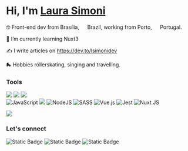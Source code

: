 # Hi, I'm [Laura Simoni](https://www.linkedin.com/in/lsimoni/)

🤓 Front-end dev from Brasília, <img src="https://hatscripts.github.io/circle-flags/flags/br.svg" width="14"> Brazil, working from Porto, <img src="https://hatscripts.github.io/circle-flags/flags/pt.svg" width="14">  Portugal.

🌱 I’m currently learning Nuxt3

✍️ I write articles on https://dev.to/lsimonidev

🛼 Hobbies rollerskating, singing and travelling.



### Tools ###
<img src="https://img.shields.io/badge/mac%20os-000000?style=for-the-badge&logo=apple&logoColor=white" /> <img src="http://img.shields.io/badge/-PHPStorm-181717?style=for-the-badge&logo=phpstorm&logoColor=white" /> <img src="https://img.shields.io/badge/iTerm-000000?style=for-the-badge&logo=iterm2&logoColor=white" />     
![JavaScript](https://img.shields.io/badge/javascript-%23323330.svg?style=for-the-badge&logo=javascript&logoColor=%23F7DF1E)
<img src="https://img.shields.io/badge/CSS3-1572B6?style=for-the-badge&logo=css3&logoColor=white" /> 
![NodeJS](https://img.shields.io/badge/node.js-6DA55F?style=for-the-badge&logo=node.js&logoColor=white)
![SASS](https://img.shields.io/badge/SASS-hotpink.svg?style=for-the-badge&logo=SASS&logoColor=white)
![Vue.js](https://img.shields.io/badge/vuejs-%2335495e.svg?style=for-the-badge&logo=vuedotjs&logoColor=%234FC08D) ![Jest](https://img.shields.io/badge/-jest-%23C21325?style=for-the-badge&logo=jest&logoColor=white) ![Nuxt JS](https://img.shields.io/badge/Nuxt-002E3B?style=for-the-badge&logo=nuxt.js&logoColor=#00DC82)      

<img src="https://github-readme-stats.vercel.app/api/top-langs/?username=lsimonidev&theme=blue-green" />

### Let's connect ###
![Static Badge](https://img.shields.io/badge/%40lsimonidev-black?style=for-the-badge&logo=X&link=https%3A%2F%2Ftwitter.com%2Flsimonidev)
![Static Badge](https://img.shields.io/badge/lsimonidev-black?style=for-the-badge&logo=dev.to&labelColor=black&link=https%3A%2F%2Fdev.to%2Flsimonidev)
![Static Badge](https://img.shields.io/badge/lsimoni-0077b5?style=for-the-badge&logo=linkedin&labelColor=lsimoni&link=https%3A%2F%2Fwww.linkedin.com%2Fin%2Flsimoni%2F)


